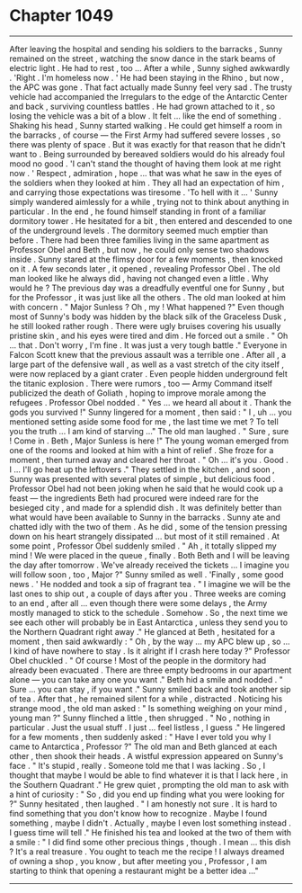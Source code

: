 
# Chapter 1049


---

After leaving the hospital and sending his soldiers to the barracks , Sunny remained on the street , watching the snow dance in the stark beams of electric light . He had to rest , too ...
After a while , Sunny sighed awkwardly .
'Right . I'm homeless now . '
He had been staying in the Rhino , but now , the APC was gone . That fact actually made Sunny feel very sad . The trusty vehicle had accompanied the Irregulars to the edge of the Antarctic Center and back , surviving countless battles . He had grown attached to it , so losing the vehicle was a bit of a blow .
It felt ... like the end of something .
Shaking his head , Sunny started walking . He could get himself a room in the barracks , of course — the First Army had suffered severe losses , so there was plenty of space . But it was exactly for that reason that he didn't want to . Being surrounded by bereaved soldiers would do his already foul mood no good .
'I can't stand the thought of having them look at me right now . '
Respect , admiration , hope ... that was what he saw in the eyes of the soldiers when they looked at him . They all had an expectation of him , and carrying those expectations was tiresome .
'To hell with it ... '
Sunny simply wandered aimlessly for a while , trying not to think about anything in particular . In the end , he found himself standing in front of a familiar dormitory tower . He hesitated for a bit , then entered and descended to one of the underground levels .
The dormitory seemed much emptier than before . There had been three families living in the same apartment as Professor Obel and Beth , but now , he could only sense two shadows inside . Sunny stared at the flimsy door for a few moments , then knocked on it .
A few seconds later , it opened , revealing Professor Obel . The old man looked like he always did , having not changed even a little .
Why would he ? The previous day was a dreadfully eventful one for Sunny , but for the Professor , it was just like all the others .
The old man looked at him with concern .
" Major Sunless ? Oh , my ! What happened ?"
Even though most of Sunny's body was hidden by the black silk of the Graceless Dusk , he still looked rather rough . There were ugly bruises covering his usually pristine skin , and his eyes were tired and dim .
He forced out a smile .
" Oh ... that . Don't worry , I'm fine . It was just a very tough battle ."
Everyone in Falcon Scott knew that the previous assault was a terrible one . After all , a large part of the defensive wall , as well as a vast stretch of the city itself , were now replaced by a giant crater . Even people hidden underground felt the titanic explosion . There were rumors , too — Army Command itself publicized the death of Goliath , hoping to improve morale among the refugees .
Professor Obel nodded .
" Yes ... we heard all about it . Thank the gods you survived !"
Sunny lingered for a moment , then said :
" I , uh ... you mentioned setting aside some food for me , the last time we met ? To tell you the truth ... I am kind of starving ..."
The old man laughed .
" Sure , sure ! Come in . Beth , Major Sunless is here !"
The young woman emerged from one of the rooms and looked at him with a hint of relief . She froze for a moment , then turned away and cleared her throat .
" Oh ... it's you . Good . I ... I'll go heat up the leftovers ."
They settled in the kitchen , and soon , Sunny was presented with several plates of simple , but delicious food . Professor Obel had not been joking when he said that he would cook up a feast — the ingredients Beth had procured were indeed rare for the besieged city , and made for a splendid dish . It was definitely better than what would have been available to Sunny in the barracks .
Sunny ate and chatted idly with the two of them . As he did , some of the tension pressing down on his heart strangely dissipated ... but most of it still remained .
At some point , Professor Obel suddenly smiled .
" Ah , it totally slipped my mind ! We were placed in the queue , finally . Both Beth and I will be leaving the day after tomorrow . We've already received the tickets ... I imagine you will follow soon , too , Major ?"
Sunny smiled as well .
'Finally , some good news . '
He nodded and took a sip of fragrant tea .
" I imagine we will be the last ones to ship out , a couple of days after you . Three weeks are coming to an end , after all ... even though there were some delays , the Army mostly managed to stick to the schedule . Somehow . So , the next time we see each other will probably be in East Antarctica , unless they send you to the Northern Quadrant right away ."
He glanced at Beth , hesitated for a moment , then said awkwardly :
" Oh , by the way ... my APC blew up , so ... I kind of have nowhere to stay . Is it alright if I crash here today ?"
Professor Obel chuckled .
" Of course ! Most of the people in the dormitory had already been evacuated . There are three empty bedrooms in our apartment alone — you can take any one you want ."
Beth hid a smile and nodded .
" Sure ... you can stay , if you want ."
Sunny smiled back and took another sip of tea . After that , he remained silent for a while , distracted .
Noticing his strange mood , the old man asked :
" Is something weighing on your mind , young man ?"
Sunny flinched a little , then shrugged .
" No , nothing in particular . Just the usual stuff . I just ... feel listless , I guess ."
He lingered for a few moments , then suddenly asked :
" Have I ever told you why I came to Antarctica , Professor ?"
The old man and Beth glanced at each other , then shook their heads . A wistful expression appeared on Sunny's face .
" It's stupid , really . Someone told me that I was lacking . So , I thought that maybe I would be able to find whatever it is that I lack here , in the Southern Quadrant ."
He grew quiet , prompting the old man to ask with a hint of curiosity :
" So , did you end up finding what you were looking for ?"
Sunny hesitated , then laughed .
" I am honestly not sure . It is hard to find something that you don't know how to recognize . Maybe I found something , maybe I didn't . Actually , maybe I even lost something instead . I guess time will tell ."
He finished his tea and looked at the two of them with a smile :
" I did find some other precious things , though . I mean ... this dish ? It's a real treasure . You ought to teach me the recipe ! I always dreamed of owning a shop , you know , but after meeting you , Professor , I am starting to think that opening a restaurant might be a better idea ..."

---

